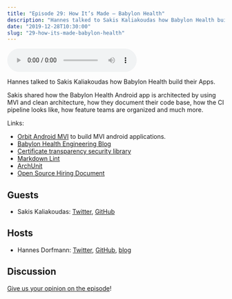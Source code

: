 ```yaml
---
title: "Episode 29: How It’s Made — Babylon Health"
description: "Hannes talked to Sakis Kaliakoudas how Babylon Health build their Apps."
date: "2019-12-28T10:30:00"
slug: "29-how-its-made-babylon-health"
---
```

<audio controls preload="metadata">
  <source src="https://artemzin.com/static/thecontext/episodes/The.Context.episode.29.mp3" type="audio/mpeg">
</audio>

Hannes talked to Sakis Kaliakoudas how Babylon Health build their Apps.

Sakis shared how the Babylon Health Android app is architected by using MVI and clean architecture, how they document their code base, how the CI pipeline looks like, how feature teams are organized and much more.

Links:

* [Orbit Android MVI](https://github.com/babylonhealth/orbit-android-mvi) to build MVI android applications.
* [Babylon Health Engineering Blog](https://medium.com/babylon-engineering)
* [Certificate transparency security library](https://github.com/babylonhealth/certificate-transparency-android)
* [Markdown Lint](https://github.com/appmattus/markdown-lint)
* [ArchUnit](https://github.com/TNG/ArchUnit)
* [Open Source Hiring Document](https://github.com/babylonhealth/android-playbook)

## Guests

* Sakis Kaliakoudas: [Twitter](https://twitter.com/skaliakoudas), [GitHub](https://github.com/athkalia)

## Hosts

* Hannes Dorfmann: [Twitter](https://twitter.com/sockeqwe), [GitHub](https://github.com/sockeqwe), [blog](http://hannesdorfmann.com)

## Discussion

[Give us your opinion on the episode](https://github.com/artem-zinnatullin/TheContext-Podcast/issues/123)!
